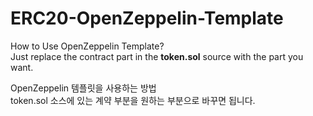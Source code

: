# ERC20-OpenZeppelin-Template

How to Use OpenZeppelin Template?<br/>
Just replace the contract part in the <strong>token.sol</strong> source with the part you want.<br/>

OpenZeppelin 템플릿을 사용하는 방법<br/>
token.sol 소스에 있는 계약 부분을 원하는 부분으로 바꾸면 됩니다.<br/>
